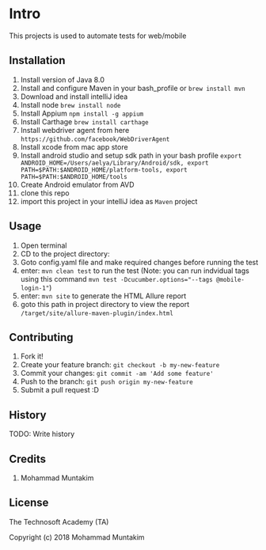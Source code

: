 # Intro
This projects is used to automate tests for web/mobile
## Installation

1. Install version of Java 8.0
2. Install and configure Maven in your bash_profile or `brew install mvn`
3. Download and install intelliJ idea
4. Install node `brew install node`
5. Install Appium `npm install -g appium`
6. Install Carthage `brew install carthage`
7. Install webdriver agent from here `https://github.com/facebook/WebDriverAgent`
6. Install xcode from mac app store 
8. Install android studio and setup sdk path in your bash profile 
    `export ANDROID_HOME=/Users/aelya/Library/Android/sdk,
    export PATH=$PATH:$ANDROID_HOME/platform-tools,
    export PATH=$PATH:$ANDROID_HOME/tools`
9. Create Android emulator from AVD
10. clone this repo
11. import this project in your intelliJ idea as `Maven` project

## Usage

1. Open terminal
2. CD to the project directory:
3. Goto config.yaml file and make required changes before running the test
4. enter: `mvn clean test` to run the test (Note: you can run indvidual tags using this command `mvn test -Dcucumber.options="--tags @mobile-login-1"`)
5. enter: `mvn site` to generate the HTML Allure report 
6. goto this path in project directory to view the report `/target/site/allure-maven-plugin/index.html`

## Contributing

1. Fork it!
2. Create your feature branch: `git checkout -b my-new-feature`
3. Commit your changes: `git commit -am 'Add some feature'`
4. Push to the branch: `git push origin my-new-feature`
5. Submit a pull request :D

## History

TODO: Write history

## Credits

1. Mohammad Muntakim

## License


The Technosoft Academy (TA)

Copyright (c) 2018 Mohammad Muntakim